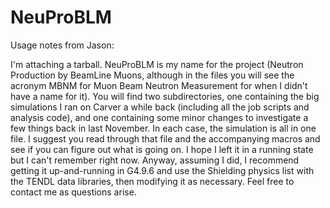 NeuProBLM
=========

Usage notes from Jason:

I'm attaching a tarball. NeuProBLM is my name for the project (Neutron
Production by BeamLine Muons, although in the files you will see the
acronym MBNM for Muon Beam Neutron Measurement for when I didn't have
a name for it). You will find two subdirectories, one containing the
big simulations I ran on Carver a while back (including all the job
scripts and analysis code), and one containing some minor changes to
investigate a few things back in last November. In each case, the
simulation is all in one file. I suggest you read through that file
and the accompanying macros and see if you can figure out what is
going on. I hope I left it in a running state but I can't remember
right now. Anyway, assuming I did, I recommend getting it
up-and-running in G4.9.6 and use the Shielding physics list with the
TENDL data libraries, then modifying it as necessary. Feel free to
contact me as questions arise.
